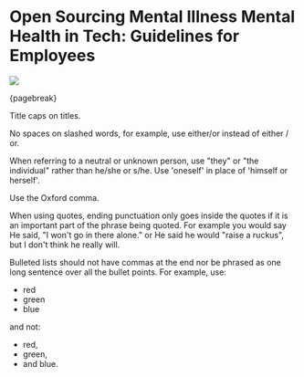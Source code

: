 # Open Sourcing Mental Illness Mental Health in Tech: Guidelines for Employees

![](images/osmi-logo-big.png)

{pagebreak}

Title caps on titles.

No spaces on slashed words, for example, use either/or instead of either / or. 

When referring to a neutral or unknown person, use "they" or "the individual" rather than he/she or s/he. Use 'oneself' in place of 'himself or herself'.

Use the Oxford comma. 

When using quotes, ending punctuation only goes inside the quotes if it is an important part of the phrase being quoted. For example you would say
He said, "I won't go in there alone."
or
He said he would "raise a ruckus", but I don't think he really will. 

Bulleted lists should not have commas at the end nor be phrased as one long sentence over all the bullet points. For example, use:
- red
- green
- blue

and not:
- red, 
- green, 
- and blue.

